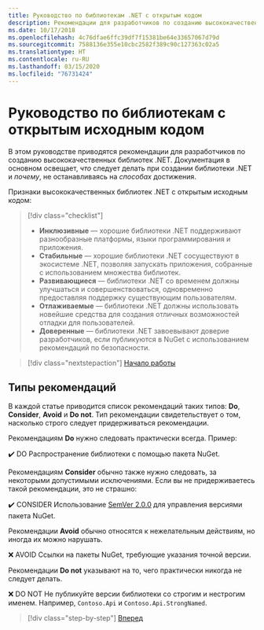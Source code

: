 ```yaml
---
title: Руководство по библиотекам .NET с открытым кодом
description: Рекомендации для разработчиков по созданию высококачественных библиотек .NET.
ms.date: 10/17/2018
ms.openlocfilehash: 4c76dfae6ffc39df7f15381be64e33657067d79d
ms.sourcegitcommit: 7588136e355e10cbc2582f389c90c127363c02a5
ms.translationtype: HT
ms.contentlocale: ru-RU
ms.lasthandoff: 03/15/2020
ms.locfileid: "76731424"
---
```

# <a name="open-source-library-guidance"></a>Руководство по библиотекам с открытым исходным кодом

В этом руководстве приводятся рекомендации для разработчиков по созданию высококачественных библиотек .NET. Документация в основном освещает, *что* следует делать при создании библиотеки .NET и *почему*, не останавливаясь на *способах* достижения.

Признаки высококачественных библиотек .NET с открытым исходным кодом:

> [!div class="checklist"]
>
> * **Инклюзивные** — хорошие библиотеки .NET поддерживают разнообразные платформы, языки программирования и приложения.
> * **Стабильные** — хорошие библиотеки .NET сосуществуют в экосистеме .NET, позволяя запускать приложения, собранные с использованием множества библиотек.
> * **Развивающиеся** — библиотеки .NET со временем должны улучшаться и совершенствоваться, одновременно предоставляя поддержку существующим пользователям.
> * **Отлаживаемые** — библиотеки .NET должны использовать новейшие средства для создания отличных возможностей отладки для пользователей.
> * **Доверенные** — библиотеки .NET завоевывают доверие разработчиков, если публикуются в NuGet с использованием рекомендаций по безопасности.

> [!div class="nextstepaction"]
> [Начало работы](./get-started.md)

## <a name="types-of-recommendations"></a>Типы рекомендаций

В каждой статье приводится список рекомендаций таких типов: **Do**, **Consider**, **Avoid** и **Do not**. Тип рекомендации свидетельствует о том, насколько строго следует придерживаться рекомендации.

Рекомендациям **Do** нужно следовать практически всегда. Пример:

✔️ DO Распространение библиотеки с помощью пакета NuGet.

Рекомендациям **Consider** обычно также нужно следовать, за некоторыми допустимыми исключениями. Если вы не придерживаетесь такой рекомендации, это не страшно:

✔️ CONSIDER Использование [SemVer 2.0.0](https://semver.org/) для управления версиями пакета NuGet.

Рекомендации **Avoid** обычно относятся к нежелательным действиям, но иногда их можно нарушать.

❌ AVOID Ссылки на пакеты NuGet, требующие указания точной версии.

Рекомендации **Do not** указывают на то, чего практически никогда не следует делать.

❌ DO NOT Не публикуйте версии библиотеки со строгим и нестрогим именем. Например, `Contoso.Api` и `Contoso.Api.StrongNamed`.

>[!div class="step-by-step"]
>[Вперед](get-started.md)
